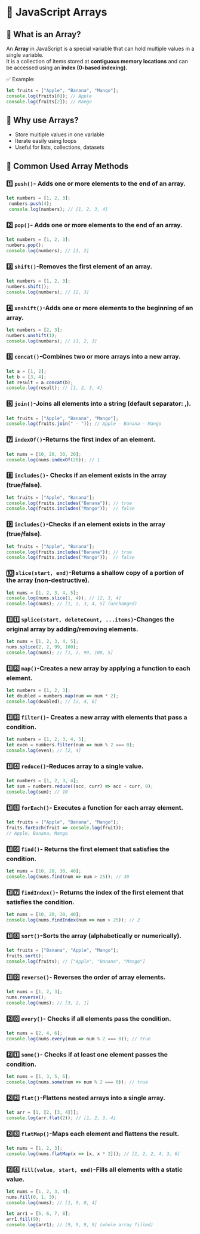 # 📘 JavaScript Arrays

## 🔹 What is an Array?
An **Array** in JavaScript is a special variable that can hold multiple values in a single variable.  
It is a collection of items stored at **contiguous memory locations** and can be accessed using an **index (0-based indexing).**

✅ Example:
```js
let fruits = ["Apple", "Banana", "Mango"];
console.log(fruits[0]); // Apple
console.log(fruits[2]); // Mango
```
 ## 🔹 Why use Arrays?
 - Store multiple values in one variable
 - Iterate easily using loops
 - Useful for lists, collections, datasets

## 🔹 Common Used Array Methods

  ### 1️⃣ `push()`- Adds one or more elements to the end of an array.
  ```js
  let numbers = [1, 2, 3];
   numbers.push(4);
   console.log(numbers); // [1, 2, 3, 4]
```
  ### 2️⃣ `pop()`- Adds one or more elements to the end of an array.
  ```js
  let numbers = [1, 2, 3];
  numbers.pop();
  console.log(numbers); // [1, 2]

```
### 3️⃣ `shift()`-Removes the first element of an array.
```js
let numbers = [1, 2, 3];
numbers.shift();
console.log(numbers); // [2, 3]

```
### 4️⃣ `unshift()`-Adds one or more elements to the beginning of an array.
```js
let numbers = [2, 3];
numbers.unshift(1);
console.log(numbers); // [1, 2, 3]

```
### 5️⃣ `concat()`-Combines two or more arrays into a new array.
```js
let a = [1, 2];
let b = [3, 4];
let result = a.concat(b);
console.log(result); // [1, 2, 3, 4]

```
### 6️⃣ `join()`-Joins all elements into a string (default separator: ,).
```js
let fruits = ["Apple", "Banana", "Mango"];
console.log(fruits.join(" - ")); // Apple - Banana - Mango

```
### 7️⃣ `indexOf()`-Returns the first index of an element.
```js
let nums = [10, 20, 30, 20];
console.log(nums.indexOf(20)); // 1
```
### 8️⃣ `includes()`- Checks if an element exists in the array (true/false).
```js
let fruits = ["Apple", "Banana"];
console.log(fruits.includes("Banana")); // true
console.log(fruits.includes("Mango"));  // false
```
### 9️⃣ `includes()`-Checks if an element exists in the array (true/false).
```js
let fruits = ["Apple", "Banana"];
console.log(fruits.includes("Banana")); // true
console.log(fruits.includes("Mango"));  // false
```
### 🔟 `slice(start, end)`-Returns a shallow copy of a portion of the array (non-destructive).
```js
let nums = [1, 2, 3, 4, 5];
console.log(nums.slice(1, 4)); // [2, 3, 4]
console.log(nums); // [1, 2, 3, 4, 5] (unchanged)
```
### 1️⃣1️⃣ `splice(start, deleteCount, ...items)`-Changes the original array by adding/removing elements.
```js
let nums = [1, 2, 3, 4, 5];
nums.splice(2, 2, 99, 100); 
console.log(nums); // [1, 2, 99, 100, 5]

```
### 1️⃣2️⃣ `map()`-Creates a new array by applying a function to each element.
```js
let numbers = [1, 2, 3];
let doubled = numbers.map(num => num * 2);
console.log(doubled); // [2, 4, 6]

```
### 1️⃣3️⃣ `filter()`- Creates a new array with elements that pass a condition.
```js
let numbers = [1, 2, 3, 4, 5];
let even = numbers.filter(num => num % 2 === 0);
console.log(even); // [2, 4]

```
### 1️⃣4️⃣ `reduce()`-Reduces array to a single value.
```js
let numbers = [1, 2, 3, 4];
let sum = numbers.reduce((acc, curr) => acc + curr, 0);
console.log(sum); // 10
```
### 1️⃣5️⃣ `forEach()`- Executes a function for each array element.
```js
let fruits = ["Apple", "Banana", "Mango"];
fruits.forEach(fruit => console.log(fruit));
// Apple, Banana, Mango

```
### 1️⃣6️⃣ `find()`- Returns the first element that satisfies the condition.
```js
let nums = [10, 20, 30, 40];
console.log(nums.find(num => num > 25)); // 30

```

### 1️⃣7️⃣ `findIndex()`- Returns the index of the first element that satisfies the condition.
```js
let nums = [10, 20, 30, 40];
console.log(nums.findIndex(num => num > 25)); // 2

```
### 1️⃣8️⃣ `sort()`-Sorts the array (alphabetically or numerically).
```js
let fruits = ["Banana", "Apple", "Mango"];
fruits.sort();
console.log(fruits); // ["Apple", "Banana", "Mango"]

```
### 1️⃣9️⃣ `reverse()`- Reverses the order of array elements.
```js
let nums = [1, 2, 3];
nums.reverse();
console.log(nums); // [3, 2, 1]

```
### 2️⃣0️⃣ `every()`- Checks if all elements pass the condition.
```js
let nums = [2, 4, 6];
console.log(nums.every(num => num % 2 === 0)); // true

```
### 2️⃣1️⃣ `some()`- Checks if at least one element passes the condition.
```js
let nums = [1, 3, 5, 6];
console.log(nums.some(num => num % 2 === 0)); // true

```
### 2️⃣2️⃣ `flat()`-Flattens nested arrays into a single array.
```js
let arr = [1, [2, [3, 4]]];
console.log(arr.flat(2)); // [1, 2, 3, 4]

```
### 2️⃣3️⃣ `flatMap()`-Maps each element and flattens the result.
```js
let nums = [1, 2, 3];
console.log(nums.flatMap(x => [x, x * 2])); // [1, 2, 2, 4, 3, 6]

```
### 2️⃣4️⃣ `fill(value, start, end)`-Fills all elements with a static value.
```js
let nums = [1, 2, 3, 4];
nums.fill(0, 1, 3);
console.log(nums); // [1, 0, 0, 4]

let arr1 = [5, 6, 7, 8];
arr1.fill(9);  
console.log(arr1); // [9, 9, 9, 9] (whole array filled)

```
